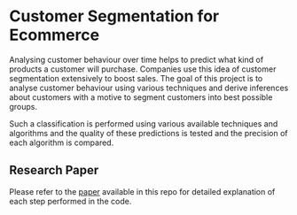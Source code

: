 # Customer Segmentation for Ecommerce

Analysing customer behaviour over time helps to predict what kind of products a customer will purchase. Companies use this idea of customer segmentation extensively to boost sales. The goal of this project is to analyse customer behaviour using various techniques and derive inferences about customers with a motive to segment customers into best possible groups. 

Such a classification is performed using various available techniques and algorithms and the quality of these predictions is tested and the precision of each algorithm is compared. 


## Research Paper

Please refer to the [paper](https://github.com/harshil-darji/customer-segmentation/blob/main/Customer_Segmentation_Report.pdf) available in this repo for detailed explanation of each step performed in the code.
